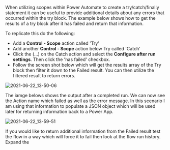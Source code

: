 When utilizing scopes within Power Automate to create a try/catch/finally statement it can be useful to provide additional details about any errors that occurred within the try block.  The example below shows how to get the results of a try block after it has failed and return that information.

To replicate this do the following: 

- Add a **Control - Scope** action called 'Try'
- Add another **Control - Scope** action below Try called 'Catch'
- Click the (...) on the Catch action and select the **Configure after run settings**. Then click the 'has failed' checkbox.
- Follow the screen shot below which will get the results array of the Try block then filter it down to the Failed result.  You can then utilize the filtered result to return errors.

![2021-06-22_13-50-06](https://user-images.githubusercontent.com/7444929/122980038-37ba1900-d366-11eb-9283-b722ac24ebdd.png)

The iamge belows shows the output after a completed run.  We can now see the Action name which failed as well as the error message.  In this scenario I am using that information to populate a JSON object which will be used later for returning information back to a Power App.

![2021-06-22_13-59-51](https://user-images.githubusercontent.com/7444929/122977991-02143080-d364-11eb-8326-7cd42369dd68.png)

If you would like to return additional information from the Failed result test the flow in a way which will force it to fail then look at the flow run history.  Expand the 

<!--stackedit_data:
eyJwcm9wZXJ0aWVzIjoidGl0bGU6IFJldHVybiBFcnJvciBpbi
BQb3dlciBBdXRvbWF0ZSBXaGVuIFVzaW5nIFRyeS9DYXRjaCBT
Y29wZXNcbnRhZ3M6ID4tXG4gIHBvd2VyYXV0b21hdGUscG93ZX
JhcHBzLGVycm9yLGFjdGlvbnMsY2xvdWRmbG93LGZsb3csdHJ5
Y2F0Y2gsdHJ5Y2F0Y2hmaW5hbGx5LHRyeSxjYXRjaCxmaW5hbG
x5XG4iLCJoaXN0b3J5IjpbLTExOTMzMzE2ODddfQ==
-->
